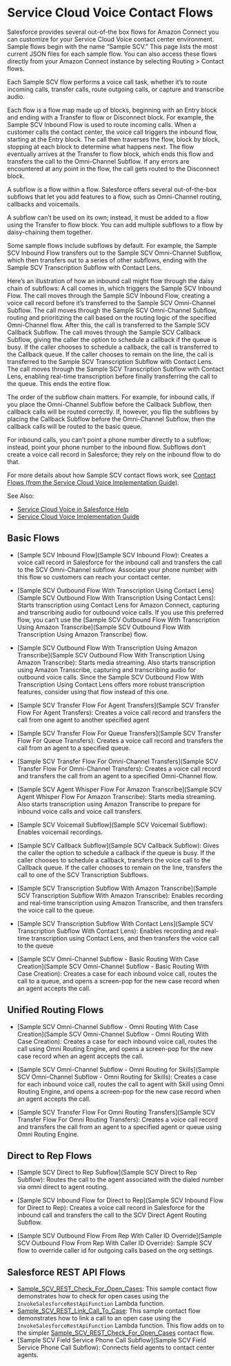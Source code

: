 # Service Cloud Voice Contact Flows

Salesforce provides several out-of-the box flows for Amazon Connect you can customize for your Service Cloud Voice contact center environment. Sample flows begin with the name “Sample SCV.” This page lists the most current JSON files for each sample flow. You can also access these flows directly from your Amazon Connect instance by selecting Routing > Contact flows.

Each Sample SCV flow performs a voice call task, whether it’s to route incoming calls, transfer calls, route outgoing calls, or capture and transcribe audio. 

Each flow is a flow map made up of blocks, beginning with an Entry block and ending with a Transfer to flow or Disconnect block. For example, the Sample SCV Inbound Flow is used to route incoming calls. When a customer calls the contact center, the voice call triggers the inbound flow, starting at the Entry block. The call then traverses the flow, block by block, stopping at each block to determine what happens next. The flow eventually arrives at the Transfer to flow block, which ends this flow and transfers the call to the Omni-Channel Subflow. If any errors are encountered at any point in the flow, the call gets routed to the Disconnect block.

A subflow is a flow within a flow. Salesforce offers several out-of-the-box subflows that let you add features to a flow, such as Omni-Channel routing, callbacks and voicemails. 

A subflow can’t be used on its own; instead, it must be added to a flow using the Transfer to flow block. You can add multiple subflows to a flow by daisy-chaining them together. 

Some sample flows include subflows by default. For example, the Sample SCV Inbound Flow transfers out to the Sample SCV Omni-Channel Subflow, which then transfers out to a series of other subflows, ending with the Sample SCV Transcription Subflow with Contact Lens.

Here’s an illustration of how an inbound call might flow through the daisy chain of subflows:
A call comes in, which triggers the Sample SCV Inbound Flow.
The call moves through the Sample SCV Inbound Flow, creating a voice call record before it’s transferred to the Sample SCV Omni-Channel Subflow.
The call moves through the Sample SCV Omni-Channel Subflow, routing and prioritizing the call based on the routing logic of the specified Omni-Channel flow. After this, the call is transferred to the Sample SCV Callback Subflow.
The call moves through the Sample SCV Callback Subflow, giving the caller the option to schedule a callback if the queue is busy. If the caller chooses to schedule a callback, the call is transferred to the Callback queue. If the caller chooses to remain on the line, the call is transferred to the Sample SCV Transcription Subflow with Contact Lens.
The call moves through the Sample SCV Transcription Subflow with Contact Lens, enabling real-time transcription before finally transferring the call to the queue. This ends the entire flow.



The order of the subflow chain matters. For example, for inbound calls, if you place the Omni-Channel Subflow before the Callback Subflow, then callback calls will be routed correctly. If, however, you flip the subflows by placing the Callback Subflow before the Omni-Channel Subflow, then the callback calls will be routed to the basic queue. 

For inbound calls, you can’t point a phone number directly to a subflow; instead, point your phone number to the inbound flow. Subflows don’t create a voice call record in Salesforce; they rely on the inbound flow to do that.

For more details about how Sample SCV contact flows work, see [Contact Flows (from the Service Cloud Voice Implementation Guide)](https://developer.salesforce.com/docs/atlas.en-us.voice_developer_guide.meta/voice_developer_guide/voice_contact_flows.htm).
 
See Also:
* [Service Cloud Voice in Salesforce Help](https://help.salesforce.com/articleView?id=voice_about.htm&type=5)
* [Service Cloud Voice Implementation Guide](https://developer.salesforce.com/docs/atlas.en-us.voice_developer_guide.meta/voice_developer_guide/voice_intro.htm)

## Basic Flows

* [Sample SCV Inbound Flow](Sample SCV Inbound Flow): Creates a voice call record in Salesforce for the inbound call and transfers the call to the SCV Omni-Channel subflow.
Associate your phone number with this flow so customers can reach your contact center.

* [Sample SCV Outbound Flow With Transcription Using Contact Lens](Sample SCV Outbound Flow With Transcription Using Contact Lens): Starts transcription using Contact Lens for Amazon Connect, capturing and transcribing audio for outbound voice calls.
If you use this preferred flow, you can’t use the [Sample SCV Outbound Flow With Transcription Using Amazon Transcribe](Sample SCV Outbound Flow With Transcription Using Amazon Transcribe) flow.

* [Sample SCV Outbound Flow With Transcription Using Amazon Transcribe](Sample SCV Outbound Flow With Transcription Using Amazon Transcribe): Starts media streaming. Also starts transcription using Amazon Transcribe, capturing and transcribing audio for outbound voice calls.
Since the Sample SCV Outbound Flow With Transcription Using Contact Lens offers more robust transcription features, consider using that flow instead of this one.

* [Sample SCV Transfer Flow For Agent Transfers](Sample SCV Transfer Flow For Agent Transfers): Creates a voice call record and transfers the call from one agent to another specified agent

* [Sample SCV Transfer Flow For Queue Transfers](Sample SCV Transfer Flow For Queue Transfers): Creates a voice call record and transfers the call from an agent to a specified queue.

* [Sample SCV Transfer Flow For Omni-Channel Transfers](Sample SCV Transfer Flow For Omni-Channel Transfers): Creates a voice call record and transfers the call from an agent to a specified Omni-Channel flow.

* [Sample SCV Agent Whisper Flow For Amazon Transcribe](Sample SCV Agent Whisper Flow For Amazon Transcribe): Starts media streaming. Also starts transcription using Amazon Transcribe to prepare for inbound  voice calls and voice call transfers.

* [Sample SCV Voicemail Subflow](Sample SCV Voicemail Subflow): Enables voicemail recordings.

* [Sample SCV Callback Subflow](Sample SCV Callback Subflow): Gives the caller the option to schedule a callback if the queue is busy. If the caller chooses to schedule a callback, transfers the voice call to the Callback queue. If the caller chooses to remain on the line, transfers the call to one of the SCV Transcription Subflows.

* [Sample SCV Transcription Subflow With Amazon Transcribe](Sample SCV Transcription Subflow With Amazon Transcribe): Enables recording and real-time transcription using Amazon Transcribe, and then transfers the voice call to the queue.

* [Sample SCV Transcription Subflow With Contact Lens](Sample SCV Transcription Subflow With Contact Lens): Enables recording and real-time transcription using Contact Lens, and then transfers the voice call to the queue

* [Sample SCV Omni-Channel Subflow - Basic Routing With Case Creation](Sample SCV Omni-Channel Subflow - Basic Routing With Case Creation): Creates a case for each inbound voice call, routes the call to a queue, and opens a screen-pop for the new case record when an agent accepts the call.

## Unified Routing Flows

* [Sample SCV Omni-Channel Subflow - Omni Routing With Case Creation](Sample SCV Omni-Channel Subflow - Omni Routing With Case Creation): Creates a case for each inbound voice call, routes the call using Omni Routing Engine, and opens a screen-pop for the new case record when an agent accepts the call.

* [Sample SCV Omni-Channel Subflow - Omni Routing for Skills](Sample SCV Omni-Channel Subflow - Omni Routing for Skills): Creates a case for each inbound voice call, routes the call to agent with Skill using Omni Routing Engine, and opens a screen-pop for the new case record when an agent accepts the call.

* [Sample SCV Transfer Flow For Omni Routing Transfers](Sample SCV Transfer Flow For Omni Routing Transfers): Creates a voice call record and transfers the call from an agent to a specified agent or queue using Omni Routing Engine.

## Direct to Rep Flows

* [Sample SCV Direct to Rep Subflow](Sample SCV Direct to Rep Subflow): Routes the call to the agent associated with the dialed number via omni direct to agent routing.

* [Sample SCV Inbound Flow for Direct to Rep](Sample SCV Inbound Flow for Direct to Rep): Creates a voice call record in Salesforce for the inbound call and transfers the call to the SCV Direct Agent Routing Subflow.

* [Sample SCV Outbound Flow From Rep With Caller ID Override](Sample SCV Outbound Flow From Rep With Caller ID Override): Sample SCV flow to override caller id for outgoing calls based on the org settings.

## Salesforce REST API Flows

* [Sample_SCV_REST_Check_For_Open_Cases](Sample_SCV_REST_Check_For_Open_Cases): This sample contact flow demonstrates how to check for open cases using the `InvokeSalesforceRestApiFunction` Lambda function.
* [Sample_SCV_REST_Link_Call_To_Case](Sample_SCV_REST_Link_Call_To_Case): This sample contact flow demonstrates how to link a call to an open case using the `InvokeSalesforceRestApiFunction` Lambda function. This flow adds on to the simpler [Sample_SCV_REST_Check_For_Open_Cases](Sample_SCV_REST_Check_For_Open_Cases) contact flow.
* [Sample SCV Field Service Phone Call Subflow](Sample SCV Field Service Phone Call Subflow): Connects field agents to contact center agents.
